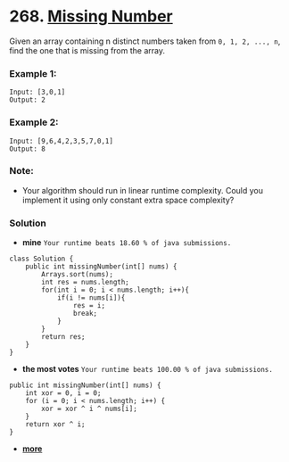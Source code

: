 # 268. [Missing Number](https://leetcode.com/problems/missing-number/description/)

Given an array containing n distinct numbers taken from `0, 1, 2, ..., n`, find the one that is missing from the array.

### Example 1:
    Input: [3,0,1]
    Output: 2

### Example 2:
    Input: [9,6,4,2,3,5,7,0,1]
    Output: 8

### Note:
* Your algorithm should run in linear runtime complexity. Could you implement it using only constant extra space complexity?


### Solution

* **mine** `Your runtime beats 18.60 % of java submissions.`
```
class Solution {
    public int missingNumber(int[] nums) {
        Arrays.sort(nums);
        int res = nums.length;
        for(int i = 0; i < nums.length; i++){
            if(i != nums[i]){
                res = i;
                break;
            }
        }
        return res;
    }
}
```

* **the most votes** `Your runtime beats 100.00 % of java submissions.`
```
public int missingNumber(int[] nums) {
    int xor = 0, i = 0;
	for (i = 0; i < nums.length; i++) {
		xor = xor ^ i ^ nums[i];
	}
	return xor ^ i;
}
```

* **[more](https://leetcode.com/problems/missing-number/solution/)**
